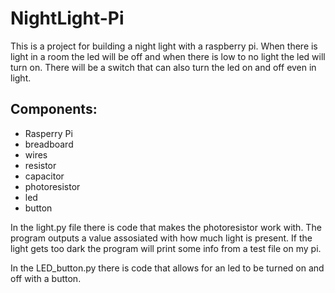 # NightLight-Pi

This is a project for building a night light with a raspberry pi. 
When there is light in a room the led will be off and when there is low to no light the led will turn on.
There will be a switch that can also turn the led on and off even in light.


## Components:
- Rasperry Pi
- breadboard
- wires
- resistor
- capacitor
- photoresistor
- led
- button

In the light.py file there is code that makes the photoresistor work with.
The program outputs a value assosiated with how much light is present.
If the light gets too dark the program will print some info from a test file on my pi.

In the LED_button.py there is code that allows for an led to be turned on and off with a button.


